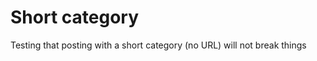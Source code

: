 <!--
author: philip-gai
repository: https://github.com/philip-gai/announcement-drafter-demo
category: https://github.com/philip-gai/announcement-drafter-demo/discussions/categories/announcements
-->

# Short category

Testing that posting with a short category (no URL) will not break things
